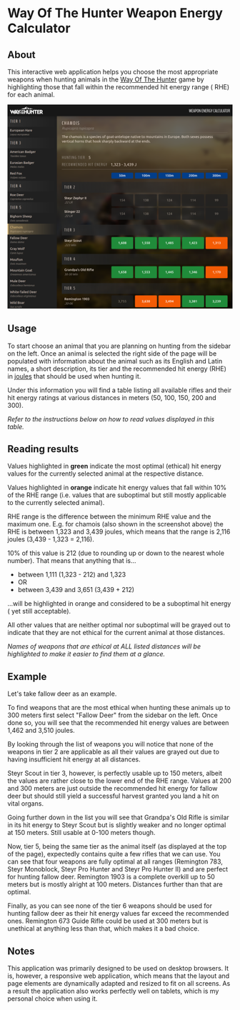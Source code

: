 # Way Of The Hunter Weapon Energy Calculator

## About

This interactive web application helps you choose the most appropriate weapons
when hunting animals in the [Way Of The Hunter](https://www.wayofthehunter.com)
game by highlighting those that fall within the recommended hit energy range (
RHE) for each animal.

![Screenshot](docs/screenshot.png)

## Usage

To start choose an animal that you are planning on hunting from the sidebar on
the left. Once an animal is selected the right side of the page will be
populated with information about the animal such as its English and Latin names,
a short description, its tier and the recommended hit energy (RHE)
in [joules](https://en.wikipedia.org/wiki/Joule) that should be used when
hunting it.

Under this information you will find a table listing all available rifles and
their hit energy ratings at various distances in meters (50, 100, 150, 200 and
300).

*Refer to the instructions below on how to read values displayed in this table.*

## Reading results

Values highlighted in **green** indicate the most optimal (ethical) hit energy
values for the currently selected animal at the respective distance.

Values highlighted in **orange** indicate hit energy values that fall within 10%
of the RHE range (i.e. values that are suboptimal but still mostly applicable to
the currently selected animal).

RHE range is the difference between the minimum RHE value and the maximum one.
E.g. for chamois (also shown in the screenshot above) the RHE is between 1,323
and 3,439 joules, which means that the range is 2,116 joules (3,439 - 1,323 =
2,116).

10% of this value is 212 (due to rounding up or down to the nearest whole
number). That means that anything that is...

- between 1,111 (1,323 - 212) and 1,323
- OR
- between 3,439 and 3,651 (3,439 + 212)

...will be highlighted in orange and considered to be a suboptimal hit energy (
yet still acceptable).

All other values that are neither optimal nor suboptimal will be grayed out to
indicate that they are not ethical for the current animal at those distances.

*Names of weapons that are ethical at ALL listed distances will be highlighted
to make it easier to find them at a glance.*

## Example

Let's take fallow deer as an example.

To find weapons that are the most ethical when hunting these animals up to 300
meters first select "Fallow Deer" from the sidebar on the left. Once done so,
you will see that the recommended hit energy values are between 1,462 and 3,510
joules.

By looking through the list of weapons you will notice that none of the weapons
in tier 2 are applicable as all their values are grayed out due to having
insufficient hit energy at all distances.

Steyr Scout in tier 3, however, is perfectly usable up to 150 meters, albeit the
values are rather close to the lower end of the RHE range. Values at 200 and 300
meters are just outside the recommended hit energy for fallow deer but should
still yield a successful harvest granted you land a hit on vital organs.

Going further down in the list you will see that Grandpa's Old Rifle is similar
in its hit energy to Steyr Scout but is slightly weaker and no longer optimal at
150 meters. Still usable at 0-100 meters though.

Now, tier 5, being the same tier as the animal itself (as displayed at the top
of the page), expectedly contains quite a few rifles that we can use. You can
see that four weapons are fully optimal at all ranges (Remington 783, Steyr
Monoblock, Steyr Pro Hunter and Steyr Pro Hunter II) and are perfect for hunting
fallow deer. Remington 1903 is a complete overkill up to 50 meters but is mostly
alright at 100 meters. Distances further than that are optimal.

Finally, as you can see none of the tier 6 weapons should be used for hunting
fallow deer as their hit energy values far exceed the recommended ones.
Remington 673 Guide Rifle could be used at 300 meters but is unethical at
anything less than that, which makes it a bad choice.

## Notes

This application was primarily designed to be used on desktop browsers. It is,
however, a responsive web application, which means that the layout and page
elements are dynamically adapted and resized to fit on all screens. As a result
the application also works perfectly well on tablets, which is my personal
choice when using it.
